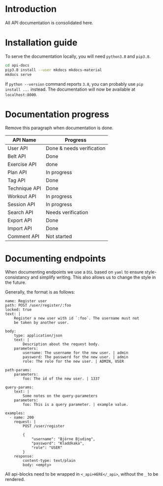# Introduction

All API documentation is consolidated here.

# Installation guide

To serve the documentation locally, you will need `python3.8` and `pip3.8`.

```sh
cd api-docs
pip3.8 install --user mkdocs mkdocs-material
mkdocs serve
```

If `python --version` command reports `3.8`, you can probably use `pip install ...` instead.
The documentation will now be available at `localhost:8000`.

# Documentation progress

Remove this paragraph when documentation is done.

| API Name | Progress |
|--|--|
| User API      | Done & needs verification |
| Belt API      | Done |
| Exercise API  | done        |
| Plan API      | In progress |
| Tag API       | Done        |
| Technique API | Done        |
| Workout API   | In progress |
| Session API   | In progress |
| Search API    | Needs verification |
| Export API    | Done        |
| Import API    | Done        |
| Comment API   | Not started |

# Documenting endpoints

When documenting endpoints we use a `DSL` based on `yaml`
to ensure style-consistancy and simplify writing. This also allows us
to change the style in the future. 

Generally, the format is as follows:

```
name: Register user
path: POST /user/register/:foo
locked: true
text: |
    Register a new user with id `:foo`. The username must not
    be taken by another user.

body:
    type: application/json
    text: |
        Description about the request body.
    parameters:
        username: The username for the new user. | admin
        password: The password for the new user. | admin
        role: The role for the new user. | ADMIN, USER

path-params:
    parameters:
        foo: The id of the new user. | 1337

query-params:
    text: |
        Some notes on the query-parameters
    parameters:
        foo: This is a query parameter. | example value.

examples:
  - name: 200
    request: |
        POST /user/register

        {
            "username": "Björne Bjuding",
            "password": "Kladdkaka",
            "role": "USER"
        }
    response:
        content-type: text/plain
        body: <empty>
```

All api-blocks need to be wrapped in `<_api>HERE</_api>`, without the `_` to be rendered.
